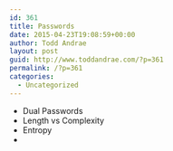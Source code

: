```yaml
---
id: 361
title: Passwords
date: 2015-04-23T19:08:59+00:00
author: Todd Andrae
layout: post
guid: http://www.toddandrae.com/?p=361
permalink: /?p=361
categories:
  - Uncategorized
---
```

  * Dual Passwords
  * Length vs Complexity
  * Entropy
  *
